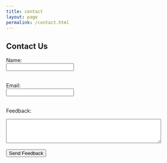 ```yaml
---
title: contact
layout: page
permalink: /contact.html
---
```

<div class="contactForm">
<h2>Contact Us</h2>
<!--- <form action="mailto:libraryrdds@pobox.upenn.edu,jfarm@upenn.edu?&subject=Petrosylvania" method="get" enctype="text/plain">

    Name16:<br>

    <input type="text" name="Name" placeholder="Your Name"><br>

    Email:<br>

    <input type="email" name="email" placeholder="Your Email"><br>

    Message:<br>

    <textarea name="body" rows="5" cols="30" placeholder="Your Message"></textarea><br>

    <input type="submit" value="Send">

  </form>
  -->
  
  <form action="mailto:email1@email.com?cc=email2@email.com&subject=Feedback%20form" method="GET" enctype="text/plain">

  <!-- Label and input field for the user's name -->
  <label for="name">Name:</label><br>
  <input type="text" id="name" name="Name"><br><br>

  <!-- Label and input field for the user's email -->
  <label for="email">Email:</label><br>
  <input type="email" id="email" name="Email"><br><br>

  <!-- Label and textarea for the user's feedback -->
  <label for="feedback">Feedback:</label><br>
  <textarea id="feedback" name="Feedback" rows="4" cols="50"></textarea><br><br>

  <!-- Submit button that triggers the mailto link -->
  <input type="submit" value="Send Feedback">

</form>